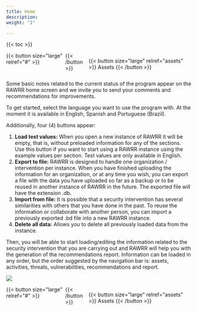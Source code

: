 ```yaml
---
title: Home
description: 
weight: "1"

---
```

{{< toc >}}

<div style="display: flex; justify-content: space-between">
{{< button size="large" relref="#" >}} <i class="arrow left"></i> {{< /button >}}

{{< button size="large" relref="assets" >}} Assets <i class="arrow right"></i> {{< /button >}}

</div>

Some basic notes related to the current status of the program appear on the RAWRR home screen and we invite you to send your comments and recommendations for improvements.

To get started, select the language you want to use the program with. At the moment it is available in English, Spanish and Portuguese (Brazil).

Additionally, four (4) buttons appear:

1. **Load test values:** When you open a new instance of RAWRR it will be empty, that is, without preloaded information for any of the sections. Use this button if you want to start using a RAWRR instance using the example values ​​per section. Test values are only available in English.
2. **Export to file:** RAWRR is designed to handle one organization / intervention per instance. When you have finished uploading the information for an organization, or at any time you wish, you can export a file with the data you have uploaded so far as a backup or to be reused in another instance of RAWRR in the future. The exported file will have the extension .db.
3. **Import from file:** It is possible that a security intervention has several similarities with others that you have done in the past. To reuse the information or collaborate with another person, you can import a previously exported .bd file into a new RAWRR instance.
4. **Delete all data:** Allows you to delete all previously loaded data from the instance.

Then, you will be able to start loading/editing the information related to the security intervention that you are carrying out and RAWRR will help you with the generation of the recommendations report. Information can be loaded in any order, but the order suggested by the navigation bar is: assets, activities, threats, vulnerabilities, recommendations and report.

![](/images/english-home.png)

<div style="display: flex; justify-content: space-between">
{{< button size="large" relref="#" >}} <i class="arrow left"></i> {{< /button >}}

{{< button size="large" relref="assets" >}} Assets <i class="arrow right"></i> {{< /button >}}

</div>